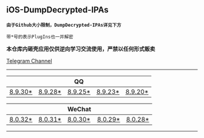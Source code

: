 ## iOS-DumpDecrypted-IPAs

**`由于Github大小限制，DumpDecrypted-IPAs详见下方`**

`带*号的表示PlugIns也一并解密`

**本仓库内砸壳应用仅供逆向学习交流使用，严禁以任何形式贩卖**

[Telegram Channel](https://t.me/IPAPatch)

---

|||QQ|||
| --- | --- | --- | --- | --- |
|[8.9.30*](https://share.initnil.com/d/DumpDecrypted/QQ/QQ_8.9.30_dump.ipa?sign=CUlPD34tiZtADyXud-QcDRsvRddetTBSzl2Cm-FXX6g=:0)|[8.9.28*](https://share.initnil.com/d/DumpDecrypted/QQ/QQ_8.9.28_dump.ipa?sign=9cvflxCQVBtMQyXlgcspBWPzLIQU2dBkJMUOZrTQpIo=:0)|[8.9.25*](https://share.initnil.com/d/DumpDecrypted/QQ/QQ_8.9.25_dump.ipa?sign=8fUWkBpNJAFYZuRENu2qoi8OAgiBwjrWrW3-9ApQvBw=:0)|[8.9.23*](https://share.initnil.com/d/DumpDecrypted/QQ/QQ_8.9.23_dump.ipa?sign=D31q3zckiygfU0ScVRKnnAT2OgtYZuJ4ynWRU-xFg2U=:0)|[8.9.20*](https://share.initnil.com/d/DumpDecrypted/QQ/QQ_8.9.20_dump.ipa?sign=b2ZTfOYZ7N0lJ7qBBsKJDC9vBbuhb5WubBU0bBnSkD0=:0)|

|||WeChat|||
| --- | --- | --- | --- | --- |
|[8.0.32*](https://share.initnil.com/d/DumpDecrypted/WeChat/WeChat_8.0.32_dump.ipa?sign=EdXefTRXMah-ChiN-SbCQdq2nOZiOvjNWNQvio4AG_w=:0)|[8.0.31*](https://share.initnil.com/d/DumpDecrypted/WeChat/WeChat_8.0.31_dump.ipa?sign=zd2AOw2CfmZDU-VBJ11DfPu6i2ucySBWSG4CdD0462g=:0)|[8.0.30*](https://share.initnil.com/d/DumpDecrypted/WeChat/WeChat_8.0.30_dump.ipa?sign=KtANikwtqZ-KJ2-zBoLn-q_fahYJb1JZt3CSsVcSzv4=:0)|[8.0.29*](https://share.initnil.com/d/DumpDecrypted/WeChat/WeChat_8.0.29_dump.ipa?sign=M_XltZixgNlWaJOudc9sS7dJn9-z8JP_zKqRLn4ocGU=:0)|[8.0.28*](https://share.initnil.com/d/DumpDecrypted/WeChat/WeChat_8.0.28_dump.ipa?sign=rHjoBbxrcjYYoSVA897PdgY-Dlll1llKIsivZ6s-7Cw=:0)|

---
